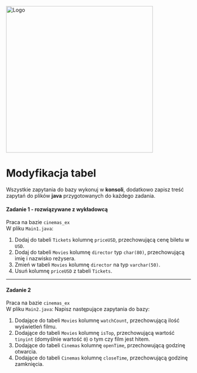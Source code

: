<img alt="Logo" src="http://coderslab.pl/svg/logo-coderslab.svg" width="400">

#  Modyfikacja tabel

Wszystkie zapytania do bazy wykonuj w **konsoli**, dodatkowo zapisz treść zapytań do plików **java** przygotowanych do każdego zadania.

#### Zadanie 1 - rozwiązywane z wykładowcą

Praca na bazie `cinemas_ex`  
W pliku `Main1.java`:

1. Dodaj do tabeli `Tickets` kolumnę `priceUSD`, przechowującą cenę biletu w `USD`. 
2. Dodaj do tabeli `Movies` kolumnę `director` typ `char(80)`, przechowującą imię i nazwisko reżysera.
3. Zmień w tabeli `Movies` kolumnę `director` na typ `varchar(50)`.
4. Usuń kolumnę `priceUSD` z tabeli `Tickets`.
 
----------------------------------------------------------------------------- 

#### Zadanie 2

Praca na bazie `cinemas_ex`  
W pliku `Main2.java`:
Napisz następujące zapytania do bazy:

1. Dodające do tabeli `Movies` kolumnę `watchCount`, przechowującą ilość wyświetleń filmu.
2. Dodające do tabeli `Movies` kolumnę `isTop`, przechowującą wartość `tinyint` (domyślnie wartość `0`) o tym czy film jest hitem.
3. Dodające do tabeli `Cinemas` kolumnę `openTime`, przechowującą godzinę otwarcia. 
4. Dodające do tabeli `Cinemas` kolumnę `closeTime`, przechowującą godzinę zamknięcia.

